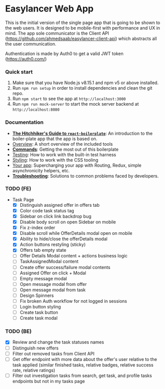 # Easylancer Web App
This is the initial version of the single page app that is going to be shown to the web users. It is designed to be mobile-first with performance and UX in mind. The app sole communicator is the Client API (https://github.com/ahmedsaab/easylancer-client-api) which abstracts all the user communication. 

Authentication is made by Auth0 to get a valid JWT token (https://auth0.com/)

### Quick start

1.  Make sure that you have Node.js v8.15.1 and npm v5 or above installed.
2.  Run `npm run setup` in order to install dependencies and clean the git repo.
3.  Run `npm start` to see the app at `http://localhost:3000`
3.  Run `npm run mock-server` to start the mock server backend at `http://localhost:8080`

### Documentation

- [**The Hitchhiker's Guide to `react-boilerplate`**](docs/general/introduction.md): An introduction to the boiler-plate app that the app is based on.
- [Overview](docs/general): A short overview of the included tools
- [**Commands**](docs/general/commands.md): Getting the most out of this boilerplate
- [Testing](docs/testing): How to work with the built-in test harness
- [Styling](docs/css): How to work with the CSS tooling
- [Your app](docs/js): Supercharging your app with Routing, Redux, simple
  asynchronicity helpers, etc.
- [**Troubleshooting**](docs/general/gotchas.md): Solutions to common problems faced by developers.

### TODO (FE)

- Task Page
    - [X] Distinguish assigned offer in offers tab
    - [X] Color code task status tag
    - [X] Sidebar on click link backdrop bug
    - [X] Disable body scroll on open Sidebar on mobile
    - [X] Fix z-index order
    - [X] Disable scroll while OfferDetails modal open on mobile
    - [X] Ability to hide/close the offerDetails modal
    - [X] Action buttons restyling (sticky)
    - [X] Offers tab empty state
    - [ ] Offer Details Modal content + actions business logic
    - [ ] TaskAssignedModal content
    - [ ] Create offer success/failure modal contents
    - [ ] Assigned Offer on click + Modal 
    - [ ] Empty message modal
    - [ ] Open message modal from offer
    - [ ] Open message modal from task
    - [ ] Design Spinners
    - [ ] Fix broken Auth workflow for not logged in sessions
    - [ ] Login button styling
    - [ ] Create task button
    - [ ] Create task modal
    
### TODO (BE)

- [X] Review and change the task statuses names
- [ ] Distinguish new offers
- [ ] Filter out removed tasks from Client API
- [ ] Get offer endpoint with more data about the offer's user relative to the task applied (similar finished tasks, relative badges, relative success rate, relative ratings)
- [ ] Filter out investigation tasks from search, get task, and profile tasks endpoints but not in my tasks page
